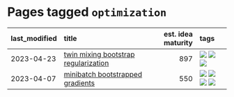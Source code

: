 # Pages tagged `optimization`

|last_modified|title|est. idea maturity|tags
|:---|:---|---:|:---|
|2023-04-23|[twin mixing bootstrap regularization](../twin_mixing_dropout.md)|897|[![](https://img.shields.io/badge/tag-experimental-32d44f)](../tags/experimental.md) [![](https://img.shields.io/badge/tag-optimization-f76896)](../tags/optimization.md) [![](https://img.shields.io/badge/tag-scaling-e13c2b)](../tags/scaling.md)|
|2023-04-07|[minibatch bootstrapped gradients](../minibatch-bootstrapped-gradients.md)|550|[![](https://img.shields.io/badge/tag-experimental-32d44f)](../tags/experimental.md) [![](https://img.shields.io/badge/tag-optimization-f76896)](../tags/optimization.md) [![](https://img.shields.io/badge/tag-training-0e5ec)](../tags/training.md) [![](https://img.shields.io/badge/tag-wip-496a1)](../tags/wip.md)|